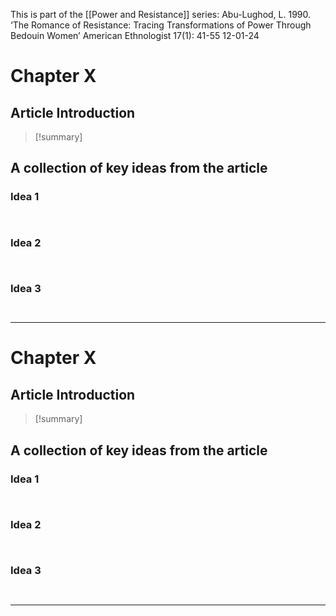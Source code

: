 This is part of the [[Power and Resistance]] series:
Abu-Lughod, L. 1990. ‘The Romance of Resistance: Tracing Transformations of Power Through Bedouin Women’ American Ethnologist 17(1): 41-55
12-01-24

# Chapter X
## Article Introduction

>[!summary]


## A collection of key ideas from the article

### Idea 1

```ad-quote


```
### Idea 2

```ad-quote


```

### Idea 3

```ad-quote


```

---
# Chapter X
## Article Introduction

>[!summary]


## A collection of key ideas from the article

### Idea 1

```ad-quote


```
### Idea 2

```ad-quote


```

### Idea 3

```ad-quote


```

---
